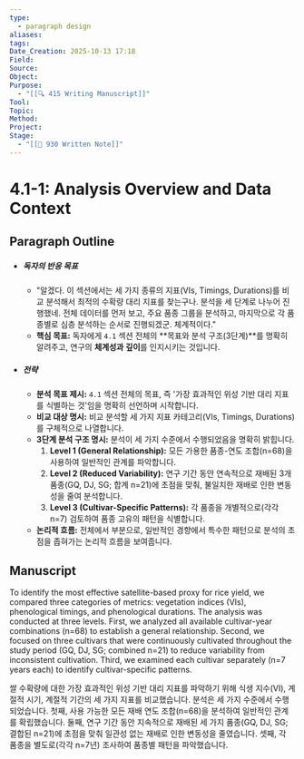 ```yaml
---
type:
  - paragraph design
aliases:
tags:
Date_Creation: 2025-10-13 17:18
Field:
Source:
Object:
Purpose:
  - "[[🔍 415 Writing Manuscript]]"
Tool:
Topic:
Method:
Project:
Stage:
  - "[[📝 930 Written Note]]"
---
```

# 4.1-1: Analysis Overview and Data Context

## Paragraph Outline
- ##### 독자의 반응 목표
    - "알겠다. 이 섹션에서는 세 가지 종류의 지표(VIs, Timings, Durations)를 비교 분석해서 최적의 수확량 대리 지표를 찾는구나. 분석을 세 단계로 나누어 진행했네. 전체 데이터를 먼저 보고, 주요 품종 그룹을 분석하고, 마지막으로 각 품종별로 심층 분석하는 순서로 진행되겠군. 체계적이다."
    - **핵심 목표:** 독자에게 `4.1` 섹션 전체의 **목표와 분석 구조(3단계)**를 명확히 알려주고, 연구의 **체계성과 깊이**를 인지시키는 것입니다.
- ##### 전략
    - **분석 목표 제시:** `4.1` 섹션 전체의 목표, 즉 '가장 효과적인 위성 기반 대리 지표를 식별하는 것'임을 명확히 선언하며 시작합니다.
    - **비교 대상 명시:** 비교 분석할 세 가지 지표 카테고리(VIs, Timings, Durations)를 구체적으로 나열합니다.
    - **3단계 분석 구조 명시:** 분석이 세 가지 수준에서 수행되었음을 명확히 밝힙니다.
        1.  **Level 1 (General Relationship):** 모든 가용한 품종-연도 조합(n=68)을 사용하여 일반적인 관계를 파악합니다.
        2.  **Level 2 (Reduced Variability):** 연구 기간 동안 연속적으로 재배된 3개 품종(GQ, DJ, SG; 합계 n=21)에 초점을 맞춰, 불일치한 재배로 인한 변동성을 줄여 분석합니다.
        3.  **Level 3 (Cultivar-Specific Patterns):** 각 품종을 개별적으로(각각 n=7) 검토하여 품종 고유의 패턴을 식별합니다.
    - **논리적 흐름:** 전체에서 부분으로, 일반적인 경향에서 특수한 패턴으로 분석의 초점을 좁혀가는 논리적 흐름을 보여줍니다.
## Manuscript

To identify the most effective satellite-based proxy for rice yield, we compared three categories of metrics: vegetation indices (VIs), phenological timings, and phenological durations. The analysis was conducted at three levels. First, we analyzed all available cultivar-year combinations (n=68) to establish a general relationship. Second, we focused on three cultivars that were continuously cultivated throughout the study period (GQ, DJ, SG; combined n=21) to reduce variability from inconsistent cultivation. Third, we examined each cultivar separately (n=7 years each) to identify cultivar-specific patterns.

쌀 수확량에 대한 가장 효과적인 위성 기반 대리 지표를 파악하기 위해 식생 지수(VI), 계절적 시기, 계절적 기간의 세 가지 지표를 비교했습니다. 분석은 세 가지 수준에서 수행되었습니다. 첫째, 사용 가능한 모든 재배 연도 조합(n=68)을 분석하여 일반적인 관계를 확립했습니다. 둘째, 연구 기간 동안 지속적으로 재배된 세 가지 품종(GQ, DJ, SG; 결합된 n=21)에 초점을 맞춰 일관성 없는 재배로 인한 변동성을 줄였습니다. 셋째, 각 품종을 별도로(각각 n=7년) 조사하여 품종별 패턴을 파악했습니다.